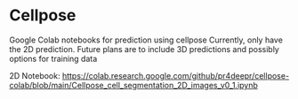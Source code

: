 # Cellpose
Google Colab notebooks for prediction using cellpose
Currently, only have the 2D prediction. 
Future plans are to include 3D predictions and possibly options for training data

2D Notebook: https://colab.research.google.com/github/pr4deepr/cellpose-colab/blob/main/Cellpose_cell_segmentation_2D_images_v0_1.ipynb
